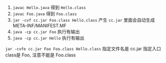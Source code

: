 1. `javac Hello.java` 得到 `Hello.class`
1. `javac Foo.java` 得到 `Foo.class`
2. `jar -cvf cc.jar Foo.class Hello.class` 产生 `cc.jar` 里面会自动生成 META-INF/MANIFEST.MF
3. `java -cp cc.jar Foo` 执行有输出
3. `java -cp cc.jar Hello` 执行有输出


`jar -cvfe cc.jar Foo Foo.class Hello.class`  指定文件名是 cc.jar 指定入口class是 Foo, 注意不能是 Foo.class
